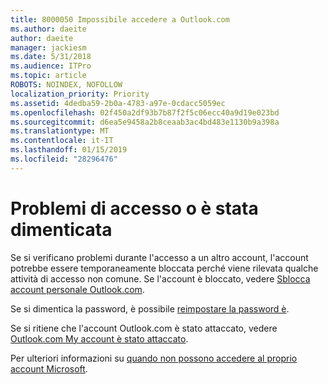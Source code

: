 ```yaml
---
title: 8000050 Impossibile accedere a Outlook.com
ms.author: daeite
author: daeite
manager: jackiesm
ms.date: 5/31/2018
ms.audience: ITPro
ms.topic: article
ROBOTS: NOINDEX, NOFOLLOW
localization_priority: Priority
ms.assetid: 4dedba59-2b0a-4783-a97e-0cdacc5059ec
ms.openlocfilehash: 02f450a2df93b7b87f2f5c06ecc40a9d19e023bd
ms.sourcegitcommit: d6ea5e9458a2b8ceaab3ac4bd483e1130b9a398a
ms.translationtype: MT
ms.contentlocale: it-IT
ms.lasthandoff: 01/15/2019
ms.locfileid: "28296476"
---
```

# <a name="i-cant-sign-in-or-forgot-my-password"></a>Problemi di accesso o è stata dimenticata

Se si verificano problemi durante l'accesso a un altro account, l'account potrebbe essere temporaneamente bloccata perché viene rilevata qualche attività di accesso non comune. Se l'account è bloccato, vedere [Sblocca account personale Outlook.com](https://go.microsoft.com/fwlink/p/?linkid=2001800&amp;clcid=0x409).
  
Se si dimentica la password, è possibile [reimpostare la password è](https://go.microsoft.com/fwlink/p/?linkid=841909).
  
Se si ritiene che l'account Outlook.com è stato attaccato, vedere [Outlook.com My account è stato attaccato](https://go.microsoft.com/fwlink/p/?linkid=874366).
  
Per ulteriori informazioni su [quando non possono accedere al proprio account Microsoft](https://go.microsoft.com/fwlink/p/?linkid=842227).
  

